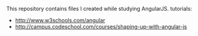 This repository contains files I created while studying AngularJS.
tutorials:
 - http://www.w3schools.com/angular
 - http://campus.codeschool.com/courses/shaping-up-with-angular-js